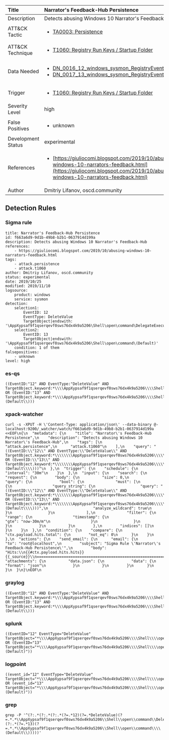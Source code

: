 | Title                | Narrator's Feedback-Hub Persistence                                                                                                                                                 |
|:---------------------|:------------------------------------------------------------------------------------------------------------------------------------------------------------|
| Description          | Detects abusing Windows 10 Narrator's Feedback-Hub                                                                                                                                           |
| ATT&amp;CK Tactic    |  <ul><li>[TA0003: Persistence](https://attack.mitre.org/tactics/TA0003)</li></ul>  |
| ATT&amp;CK Technique | <ul><li>[T1060: Registry Run Keys / Startup Folder](https://attack.mitre.org/techniques/T1060)</li></ul>  |
| Data Needed          | <ul><li>[DN_0016_12_windows_sysmon_RegistryEvent](../Data_Needed/DN_0016_12_windows_sysmon_RegistryEvent.md)</li><li>[DN_0017_13_windows_sysmon_RegistryEvent](../Data_Needed/DN_0017_13_windows_sysmon_RegistryEvent.md)</li></ul>  |
| Trigger              | <ul><li>[T1060: Registry Run Keys / Startup Folder](../Triggers/T1060.md)</li></ul>  |
| Severity Level       | high |
| False Positives      | <ul><li>unknown</li></ul>  |
| Development Status   | experimental |
| References           | <ul><li>[https://giuliocomi.blogspot.com/2019/10/abusing-windows-10-narrators-feedback.html](https://giuliocomi.blogspot.com/2019/10/abusing-windows-10-narrators-feedback.html)</li></ul>  |
| Author               | Dmitriy Lifanov, oscd.community |


## Detection Rules

### Sigma rule

```
title: Narrator's Feedback-Hub Persistence
id: f663a6d9-9d1b-49b8-b2b1-0637914d199a
description: Detects abusing Windows 10 Narrator's Feedback-Hub
references:
    - https://giuliocomi.blogspot.com/2019/10/abusing-windows-10-narrators-feedback.html
tags:
    - attack.persistence
    - attack.t1060
author: Dmitriy Lifanov, oscd.community
status: experimental
date: 2019/10/25
modified: 2019/11/10
logsource:
    product: windows
    service: sysmon
detection:
    selection1:
        EventID: 12
        EventType: DeleteValue
        TargetObject|endswith: '\AppXypsaf9f1qserqevf0sws76dx4k9a5206\Shell\open\command\DelegateExecute'
    selection2:
        EventID: 13
        TargetObject|endswith: '\AppXypsaf9f1qserqevf0sws76dx4k9a5206\Shell\open\command\(Default)'
    condition: 1 of them
falsepositives:
    - unknown
level: high

```





### es-qs
    
```
((EventID:"12" AND EventType:"DeleteValue" AND TargetObject.keyword:*\\\\AppXypsaf9f1qserqevf0sws76dx4k9a5206\\\\Shell\\\\open\\\\command\\\\DelegateExecute) OR (EventID:"13" AND TargetObject.keyword:*\\\\AppXypsaf9f1qserqevf0sws76dx4k9a5206\\\\Shell\\\\open\\\\command\\\\\\(Default\\)))
```


### xpack-watcher
    
```
curl -s -XPUT -H \'Content-Type: application/json\' --data-binary @- localhost:9200/_watcher/watch/f663a6d9-9d1b-49b8-b2b1-0637914d199a <<EOF\n{\n  "metadata": {\n    "title": "Narrator\'s Feedback-Hub Persistence",\n    "description": "Detects abusing Windows 10 Narrator\'s Feedback-Hub",\n    "tags": [\n      "attack.persistence",\n      "attack.t1060"\n    ],\n    "query": "((EventID:\\"12\\" AND EventType:\\"DeleteValue\\" AND TargetObject.keyword:*\\\\\\\\AppXypsaf9f1qserqevf0sws76dx4k9a5206\\\\\\\\Shell\\\\\\\\open\\\\\\\\command\\\\\\\\DelegateExecute) OR (EventID:\\"13\\" AND TargetObject.keyword:*\\\\\\\\AppXypsaf9f1qserqevf0sws76dx4k9a5206\\\\\\\\Shell\\\\\\\\open\\\\\\\\command\\\\\\\\\\\\(Default\\\\)))"\n  },\n  "trigger": {\n    "schedule": {\n      "interval": "30m"\n    }\n  },\n  "input": {\n    "search": {\n      "request": {\n        "body": {\n          "size": 0,\n          "query": {\n            "bool": {\n              "must": [\n                {\n                  "query_string": {\n                    "query": "((EventID:\\"12\\" AND EventType:\\"DeleteValue\\" AND TargetObject.keyword:*\\\\\\\\AppXypsaf9f1qserqevf0sws76dx4k9a5206\\\\\\\\Shell\\\\\\\\open\\\\\\\\command\\\\\\\\DelegateExecute) OR (EventID:\\"13\\" AND TargetObject.keyword:*\\\\\\\\AppXypsaf9f1qserqevf0sws76dx4k9a5206\\\\\\\\Shell\\\\\\\\open\\\\\\\\command\\\\\\\\\\\\(Default\\\\)))",\n                    "analyze_wildcard": true\n                  }\n                }\n              ],\n              "filter": {\n                "range": {\n                  "timestamp": {\n                    "gte": "now-30m/m"\n                  }\n                }\n              }\n            }\n          }\n        },\n        "indices": []\n      }\n    }\n  },\n  "condition": {\n    "compare": {\n      "ctx.payload.hits.total": {\n        "not_eq": 0\n      }\n    }\n  },\n  "actions": {\n    "send_email": {\n      "email": {\n        "to": "root@localhost",\n        "subject": "Sigma Rule \'Narrator\'s Feedback-Hub Persistence\'",\n        "body": "Hits:\\n{{#ctx.payload.hits.hits}}{{_source}}\\n================================================================================\\n{{/ctx.payload.hits.hits}}",\n        "attachments": {\n          "data.json": {\n            "data": {\n              "format": "json"\n            }\n          }\n        }\n      }\n    }\n  }\n}\nEOF\n
```


### graylog
    
```
((EventID:"12" AND EventType:"DeleteValue" AND TargetObject.keyword:*\\\\AppXypsaf9f1qserqevf0sws76dx4k9a5206\\\\Shell\\\\open\\\\command\\\\DelegateExecute) OR (EventID:"13" AND TargetObject.keyword:*\\\\AppXypsaf9f1qserqevf0sws76dx4k9a5206\\\\Shell\\\\open\\\\command\\\\\\(Default\\)))
```


### splunk
    
```
((EventID="12" EventType="DeleteValue" TargetObject="*\\\\AppXypsaf9f1qserqevf0sws76dx4k9a5206\\\\Shell\\\\open\\\\command\\\\DelegateExecute") OR (EventID="13" TargetObject="*\\\\AppXypsaf9f1qserqevf0sws76dx4k9a5206\\\\Shell\\\\open\\\\command\\\\(Default)"))
```


### logpoint
    
```
((event_id="12" EventType="DeleteValue" TargetObject="*\\\\AppXypsaf9f1qserqevf0sws76dx4k9a5206\\\\Shell\\\\open\\\\command\\\\DelegateExecute") OR (event_id="13" TargetObject="*\\\\AppXypsaf9f1qserqevf0sws76dx4k9a5206\\\\Shell\\\\open\\\\command\\\\(Default)"))
```


### grep
    
```
grep -P '^(?:.*(?:.*(?:.*(?=.*12)(?=.*DeleteValue)(?=.*.*\\AppXypsaf9f1qserqevf0sws76dx4k9a5206\\Shell\\open\\command\\DelegateExecute))|.*(?:.*(?=.*13)(?=.*.*\\AppXypsaf9f1qserqevf0sws76dx4k9a5206\\Shell\\open\\command\\\\(Default\\)))))'
```



